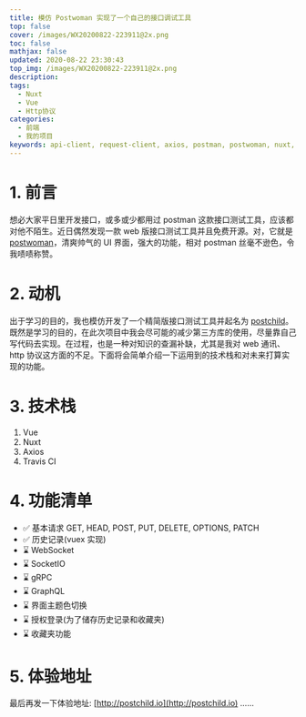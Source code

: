 ```yaml
---
title: 模仿 Postwoman 实现了一个自己的接口调试工具
top: false
cover: /images/WX20200822-223911@2x.png
toc: false
mathjax: false
updated: 2020-08-22 23:30:43
top_img: /images/WX20200822-223911@2x.png
description:
tags:
  - Nuxt
  - Vue
  - Http协议
categories:
  - 前端
  - 我的项目
keywords: api-client, request-client, axios, postman, postwoman, nuxt, vue, vuejs, nuxtjs, 代替postman, 接口测试, 接口调试, API测试, 接口调试工具
---
```


# 1. 前言

想必大家平日里开发接口，或多或少都用过 postman 这款接口测试工具，应该都对他不陌生。近日偶然发现一款 web 版接口测试工具并且免费开源。对，它就是 [postwoman](https://postwoman.io/)，清爽帅气的 UI 界面，强大的功能，相对 postman 丝毫不逊色，令我啧啧称赞。

# 2. 动机

出于学习的目的，我也模仿开发了一个精简版接口测试工具并起名为 [postchild](http://postchild.io)。
既然是学习的目的，在此次项目中我会尽可能的减少第三方库的使用，尽量靠自己写代码去实现。在过程，也是一种对知识的查漏补缺，尤其是我对 web 通讯、http 协议这方面的不足。下面将会简单介绍一下运用到的技术栈和对未来打算实现的功能。

# 3. 技术栈

1. Vue
2. Nuxt
3. Axios
4. Travis CI

# 4. 功能清单

- ✅ 基本请求 GET, HEAD, POST, PUT, DELETE, OPTIONS, PATCH
- ✅ 历史记录(vuex 实现)
- ⌛ WebSocket
- ⌛ SocketIO
- ⌛ gRPC
- ⌛ GraphQL
- ⌛ 界面主题色切换
- ⌛ 授权登录(为了储存历史记录和收藏夹)
- ⌛ 收藏夹功能

# 5. 体验地址

最后再发一下体验地址: [http://postchild.io](http://postchild.io)
……
